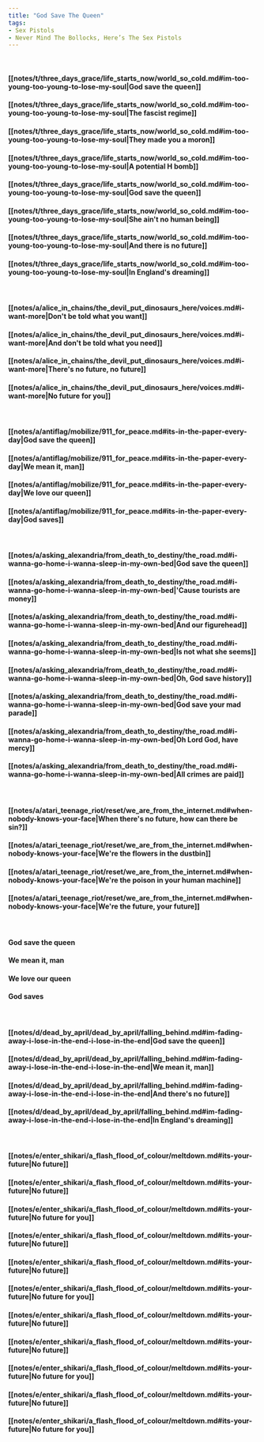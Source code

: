 ```yaml
---
title: "God Save The Queen"
tags:
- Sex Pistols
- Never Mind The Bollocks, Here’s The Sex Pistols
---
```

&nbsp;
#### [[notes/t/three_days_grace/life_starts_now/world_so_cold.md#im-too-young-too-young-to-lose-my-soul|God save the queen]]
#### [[notes/t/three_days_grace/life_starts_now/world_so_cold.md#im-too-young-too-young-to-lose-my-soul|The fascist regime]]
#### [[notes/t/three_days_grace/life_starts_now/world_so_cold.md#im-too-young-too-young-to-lose-my-soul|They made you a moron]]
#### [[notes/t/three_days_grace/life_starts_now/world_so_cold.md#im-too-young-too-young-to-lose-my-soul|A potential H bomb]]
#### [[notes/t/three_days_grace/life_starts_now/world_so_cold.md#im-too-young-too-young-to-lose-my-soul|God save the queen]]
#### [[notes/t/three_days_grace/life_starts_now/world_so_cold.md#im-too-young-too-young-to-lose-my-soul|She ain't no human being]]
#### [[notes/t/three_days_grace/life_starts_now/world_so_cold.md#im-too-young-too-young-to-lose-my-soul|And there is no future]]
#### [[notes/t/three_days_grace/life_starts_now/world_so_cold.md#im-too-young-too-young-to-lose-my-soul|In England's dreaming]]
&nbsp;
#### [[notes/a/alice_in_chains/the_devil_put_dinosaurs_here/voices.md#i-want-more|Don't be told what you want]]
#### [[notes/a/alice_in_chains/the_devil_put_dinosaurs_here/voices.md#i-want-more|And don't be told what you need]]
#### [[notes/a/alice_in_chains/the_devil_put_dinosaurs_here/voices.md#i-want-more|There's no future, no future]]
#### [[notes/a/alice_in_chains/the_devil_put_dinosaurs_here/voices.md#i-want-more|No future for you]]
&nbsp;
#### [[notes/a/antiflag/mobilize/911_for_peace.md#its-in-the-paper-every-day|God save the queen]]
#### [[notes/a/antiflag/mobilize/911_for_peace.md#its-in-the-paper-every-day|We mean it, man]]
#### [[notes/a/antiflag/mobilize/911_for_peace.md#its-in-the-paper-every-day|We love our queen]]
#### [[notes/a/antiflag/mobilize/911_for_peace.md#its-in-the-paper-every-day|God saves]]
&nbsp;
#### [[notes/a/asking_alexandria/from_death_to_destiny/the_road.md#i-wanna-go-home-i-wanna-sleep-in-my-own-bed|God save the queen]]
#### [[notes/a/asking_alexandria/from_death_to_destiny/the_road.md#i-wanna-go-home-i-wanna-sleep-in-my-own-bed|'Cause tourists are money]]
#### [[notes/a/asking_alexandria/from_death_to_destiny/the_road.md#i-wanna-go-home-i-wanna-sleep-in-my-own-bed|And our figurehead]]
#### [[notes/a/asking_alexandria/from_death_to_destiny/the_road.md#i-wanna-go-home-i-wanna-sleep-in-my-own-bed|Is not what she seems]]
#### [[notes/a/asking_alexandria/from_death_to_destiny/the_road.md#i-wanna-go-home-i-wanna-sleep-in-my-own-bed|Oh, God save history]]
#### [[notes/a/asking_alexandria/from_death_to_destiny/the_road.md#i-wanna-go-home-i-wanna-sleep-in-my-own-bed|God save your mad parade]]
#### [[notes/a/asking_alexandria/from_death_to_destiny/the_road.md#i-wanna-go-home-i-wanna-sleep-in-my-own-bed|Oh Lord God, have mercy]]
#### [[notes/a/asking_alexandria/from_death_to_destiny/the_road.md#i-wanna-go-home-i-wanna-sleep-in-my-own-bed|All crimes are paid]]
&nbsp;
#### [[notes/a/atari_teenage_riot/reset/we_are_from_the_internet.md#when-nobody-knows-your-face|When there's no future, how can there be sin?]]
#### [[notes/a/atari_teenage_riot/reset/we_are_from_the_internet.md#when-nobody-knows-your-face|We're the flowers in the dustbin]]
#### [[notes/a/atari_teenage_riot/reset/we_are_from_the_internet.md#when-nobody-knows-your-face|We're the poison in your human machine]]
#### [[notes/a/atari_teenage_riot/reset/we_are_from_the_internet.md#when-nobody-knows-your-face|We're the future, your future]]
&nbsp;
#### God save the queen
#### We mean it, man
#### We love our queen
#### God saves
&nbsp;
#### [[notes/d/dead_by_april/dead_by_april/falling_behind.md#im-fading-away-i-lose-in-the-end-i-lose-in-the-end|God save the queen]]
#### [[notes/d/dead_by_april/dead_by_april/falling_behind.md#im-fading-away-i-lose-in-the-end-i-lose-in-the-end|We mean it, man]]
#### [[notes/d/dead_by_april/dead_by_april/falling_behind.md#im-fading-away-i-lose-in-the-end-i-lose-in-the-end|And there's no future]]
#### [[notes/d/dead_by_april/dead_by_april/falling_behind.md#im-fading-away-i-lose-in-the-end-i-lose-in-the-end|In England's dreaming]]
&nbsp;
#### [[notes/e/enter_shikari/a_flash_flood_of_colour/meltdown.md#its-your-future|No future]]
#### [[notes/e/enter_shikari/a_flash_flood_of_colour/meltdown.md#its-your-future|No future]]
#### [[notes/e/enter_shikari/a_flash_flood_of_colour/meltdown.md#its-your-future|No future for you]]
#### [[notes/e/enter_shikari/a_flash_flood_of_colour/meltdown.md#its-your-future|No future]]
#### [[notes/e/enter_shikari/a_flash_flood_of_colour/meltdown.md#its-your-future|No future]]
#### [[notes/e/enter_shikari/a_flash_flood_of_colour/meltdown.md#its-your-future|No future for you]]
#### [[notes/e/enter_shikari/a_flash_flood_of_colour/meltdown.md#its-your-future|No future]]
#### [[notes/e/enter_shikari/a_flash_flood_of_colour/meltdown.md#its-your-future|No future]]
#### [[notes/e/enter_shikari/a_flash_flood_of_colour/meltdown.md#its-your-future|No future for you]]
#### [[notes/e/enter_shikari/a_flash_flood_of_colour/meltdown.md#its-your-future|No future]]
#### [[notes/e/enter_shikari/a_flash_flood_of_colour/meltdown.md#its-your-future|No future for you]]
